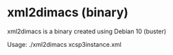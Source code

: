 # xml2dimacs (binary)

xml2dimacs is a binary created using Debian 10 (buster)

 Usage: ./xml2dimacs xcsp3instance.xml
